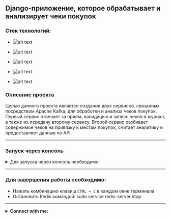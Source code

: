 ## Django-приложение, которое обрабатывает и анализирует чеки покупок

### Стек технологий:

 - ![alt text](https://img.shields.io/badge/Python-3.11.5-grey?style=plastic&logo=python&logoColor=white&labelColor=%233776AB)

 - ![alt text](https://img.shields.io/badge/Django-5.0.3-grey?style=plastic&logo=django&logoColor=white&labelColor=%23092E20)

 - ![alt text](https://img.shields.io/badge/PostgreSQL-15.3-grey?style=plastic&logo=postgresql&logoColor=white&labelColor=%234169E1)

 - ![alt text](https://img.shields.io/badge/Celery-5.3.6-grey?style=plastic&logo=celery&logoColor=white&labelColor=37814A)

 - ![alt text](https://img.shields.io/badge/Redis-5.0.2-grey?style=plastic&logo=redis&logoColor=white&labelColor=DC382D)


### Описание проекта
Целью данного проекта является создание двух сервисов, связанных посредством Apache Kafka, 
для обработки и анализа чеков покупок. Первый сервис отвечает за прием, валидацию и запись чеков в журнал, 
а также их передачу второму сервису. Второй сервис разбивает содержимое чеков на привязку к местам покупок, 
считает аналитику и предоставляет данные по API.

***

### Запуск через консоль

<details>
<summary>Для запуска через консоль необходимо:</summary>

- Клонировать проект на собственный диск в новом каталоге
  - Создать виртуальное окружение
  - Установить зависимости командой:
```python
pip install -r requirements.txt
```
<details>
<summary>Прописать переменные окружения в файле `.env.sample`</summary>
   
```dotenv
SECRET_KEY='Секретный ключ Django'
DEBUG='True/False', например: True

POSTGRES_DB_NAME='Название базы данных', например: 'name_of_db' или 'django_ticket'
POSTGRES_DB_USER='Пользователь базы данных', например: 'db_user' или 'postgres'
POSTGRES_DB_PASSWORD='Пароль пользователя базы данных', например: 'your_password'
POSTGRES_DB_HOST='Хост базы данных', например: '127.0.0.1' или 'localhost' или 'db' для Docker
POSTGRES_DB_PORT='Порт базы данных', например: '5432'

# Superuser
ADMIN_USERNAME=admin
ADMIN_EMAIL=admin@example.com
ADMIN_PASSWORD=admin

# Celery
CELERY_BROKER_URL=redis://127.0.0.1:6379/0
CELERY_RESULT_BACKEND=redis://127.0.0.1:6379/0
CELERY_TIMEZONE=Europe/Moscow
```
</details>

<details>
<summary>Создать базу данных (в данном проекте используется PostgreSQL)</summary>

```python
psql -U postgres
create database django_ticket;
\q
```
</details>

- Применить миграции командой:
    ```python
    python manage.py migrate
    ```

<details>
<summary>Для создания тестового пользователя - администратор:</summary>

- login: admin@example.com
- password: admin 
    ```python
    python manage.py csu
    ```
</details>

<details>
<summary>Для заполнения базы данными:</summary>

```python
python manage.py fill_db
```
</details>
 
<details>
<summary>Для запуска сервера через терминал:</summary>

- Запустить Apache Kafka (zookeeper-server) (в окне терминала под Ubuntu)
    ```linux
    bin/zookeeper-server-start.sh config/zookeeper.properties
    ```
- Запустить Apache Kafka (kafka-server) (в окне терминала под Ubuntu)
    ```linux
    bin/kafka-server-start.sh config/server.properties
    ```
- Запустить Redis (в окне терминала под Ubuntu)
    ```linux
    sudo service redis-server start
    ```
- Запустить celery (в другом окне терминала)
    ```python
    celery -A config worker -l INFO -P eventlet
    ```
- Запустить tasks (в другом окне терминала)
    ```python
    celery -A config beat -l info -S django
    ```
- Запустить сервер (в другом окне терминала)
    ```python
    python manage.py runserver
    ```
- Запустить Apache Kafka - Consumer (в другом окне терминала)
    ```python
    python manage.py consumer
    ```
</details>

</details>

***

### Для завершения работы необходимо:

 - Нажать комбинацию клавиш `CTRL + C` в каждом окне терминала
 - Остановить Redis командой: sudo service redis-server stop

***

<details>
<summary><b>Connect with me:</b></summary>
   <p align="left">
       <a href="mailto:platonovpochta@gmail.com"><img src="https://img.shields.io/badge/gmail-%23EA4335.svg?style=plastic&logo=gmail&logoColor=white" alt="Gmail"/></a>
       <a href="https://wa.me/79217853835"><img src="https://img.shields.io/badge/whatsapp-%2325D366.svg?style=plastic&logo=whatsapp&logoColor=white" alt="Whatsapp"/></a>
       <a href="https://t.me/platonov_sm"><img src="https://img.shields.io/badge/telegram-blue?style=plastic&logo=telegram&logoColor=white" alt="Telegram"/></a>
   </p>
</details>
